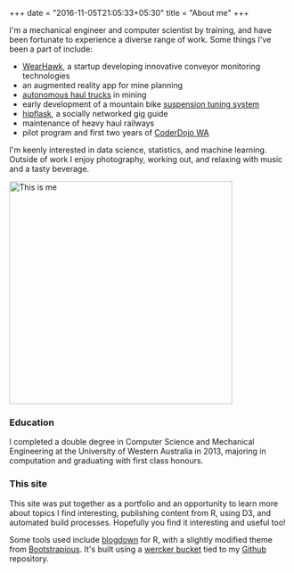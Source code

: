 +++
date = "2016-11-05T21:05:33+05:30"
title = "About me"
+++

I'm a mechanical engineer and computer scientist by training, and have been fortunate to experience a diverse range of work. Some things I've been a part of include:

- [WearHawk](http://wearhawk.com), a startup developing innovative conveyor monitoring technologies
- an augmented reality app for mine planning
- [autonomous haul trucks](https://thewest.com.au/news/wa/nobody-at-the-wheel-at-bhps-jimblebar-iron-ore-mine-site-ng-b88529442z) in mining
- early development of a mountain bike [suspension tuning system](https://www.quarq.com/)
- [hipflask](http://hello.hipflaskapp.com/), a socially networked gig guide
- maintenance of heavy haul railways
- pilot program and first two years of [CoderDojo WA](http://coderdojowa.org.au/)

I'm keenly interested in data science, statistics, and machine learning. 
Outside of work I enjoy photography, working out, and relaxing with music and a tasty beverage.

<img src="/img/me2.JPG" alt="This is me" width="400"/>

### Education

I completed a double degree in Computer Science and Mechanical Engineering at the University of Western Australia in 2013, majoring in computation and graduating with first class honours.


### This site

This site was put together as a portfolio and an opportunity to learn more about topics I find interesting, publishing content from R, using D3, and automated build processes. Hopefully you find it interesting and useful too!

Some tools used include [blogdown](https://github.com/rstudio/blogdown) for R, with a slightly modified theme from [Bootstrapious](https://github.com/kishaningithub/hugo-creative-portfolio-theme).
It's built using a [wercker bucket](https://app.wercker.com/cwebby/cwebby/runs) tied to my [Github](https://github.com/callumwebb/cwebby) repository.
